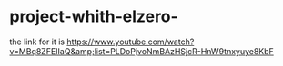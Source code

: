 # project-whith-elzero-
the link for it is https://www.youtube.com/watch?v=MBq8ZFEIIaQ&amp;list=PLDoPjvoNmBAzHSjcR-HnW9tnxyuye8KbF
